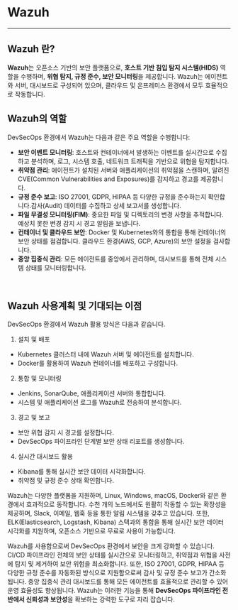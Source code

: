 # Wazuh
---
## Wazuh 란?
**Wazuh**는 오픈소스 기반의 보안 플랫폼으로, **호스트 기반 침입 탐지 시스템(HIDS)** 역할을 수행하며, **위협 탐지, 규정 준수, 보안 모니터링**을 제공합니다. Wazuh는 에이전트와 서버, 대시보드로 구성되어 있으며, 클라우드 및 온프레미스 환경에서 모두 효율적으로 작동합니다.
<br>

## Wazuh의 역할
DevSecOps 환경에서 Wazuh는 다음과 같은 주요 역할을 수행합니다:
- **보안 이벤트 모니터링**: 호스트와 컨테이너에서 발생하는 이벤트를 실시간으로 수집하고 분석하며, 로그, 시스템 호출, 네트워크 트래픽을 기반으로 위협을 탐지합니다.
- **취약점 관리**: 에이전트가 설치된 서버와 애플리케이션의 취약점을 스캔하며, 알려진 CVE(Common Vulnerabilities and Exposures)를 감지하고 경고를 제공합니다.
- **규정 준수 보고**: ISO 27001, GDPR, HIPAA 등 다양한 규정을 준수하는지 확인합니다.감사(Audit) 데이터를 수집하고 상세 보고서를 생성합니다.
- **파일 무결성 모니터링(FIM)**: 중요한 파일 및 디렉토리의 변경 사항을 추적합니다. 예상치 못한 변경 감지 시 경고 알림을 보냅니다.
- **컨테이너 및 클라우드 보안**: Docker 및 Kubernetes와의 통합을 통해 컨테이너의 보안 상태를 점검합니다. 클라우드 환경(AWS, GCP, Azure)의 보안 설정을 검사합니다.
- **중앙 집중식 관리**: 모든 에이전트를 중앙에서 관리하며, 대시보드를 통해 전체 시스템 상태를 모니터링합니다.
<br>

## Wazuh 사용계획 및 기대되는 이점
DevSecOps 환경에서 Wazuh 활용 방식은 다음과 같습니다.
1.  설치 및 배포
- Kubernetes 클러스터 내에 Wazuh 서버 및 에이전트를 설치합니다.
- Docker를 활용하여 Wazuh 컨테이너를 배포하고 구성합니다.

2.  통합 및 모니터링
- Jenkins, SonarQube, 애플리케이션 서버와 통합합니다.
- 시스템 및 애플리케이션 로그를 Wazuh로 전송하여 분석합니다.


3.  경고 및 보고
- 보안 위협 감지 시 경고를 설정합니다.
- DevSecOps 파이프라인 단계별 보안 상태 리포트를 생성합니다.

4.  실시간 대시보드 활용
- Kibana를 통해 실시간 보안 데이터 시각화합니다.
- 취약점 및 규정 준수 상태 확인합니다.
  
Wazuh는 다양한 플랫폼을 지원하며, Linux, Windows, macOS, Docker와 같은 환경에서 효과적으로 동작합니다. 수천 개의 노드에서도 원활히 작동할 수 있는 확장성을 제공하며, Slack, 이메일, 웹훅 등을 통한 알림 시스템을 갖추고 있습니다. 또한, ELK(Elasticsearch, Logstash, Kibana) 스택과의 통합을 통해 실시간 보안 데이터 시각화를 지원하며, 오픈소스 기반으로 무료로 사용이 가능합니다.

Wazuh를 사용함으로써 DevSecOps 환경에서 보안을 크게 강화할 수 있습니다. CI/CD 파이프라인 전체의 보안 상태를 실시간으로 모니터링하고, 취약점과 위협을 사전에 탐지 및 제거하여 보안 위험을 최소화합니다. 또한, ISO 27001, GDPR, HIPAA 등 다양한 규정 준수를 자동화된 방식으로 지원함으로써 감사 및 규정 준수 보고가 간소화됩니다. 중앙 집중식 관리 대시보드를 통해 모든 에이전트를 효율적으로 관리할 수 있어 운영 효율성도 향상됩니다. 
Wazuh는 이러한 기능을 통해 **DevSecOps 파이프라인 전반에서 신뢰성과 보안성**을 확보하는 강력한 도구로 자리 잡습니다.
